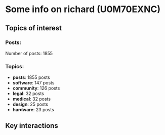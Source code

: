 # Some info on richard (U0M70EXNC)


## Topics of interest

### Posts: 

Number of posts: 1855

### Topics:

* __posts__: 1855 posts
* __software__: 147 posts
* __community__: 126 posts
* __legal__: 32 posts
* __medical__: 32 posts
* __design__: 25 posts
* __hardware__: 23 posts

## Key interactions 

